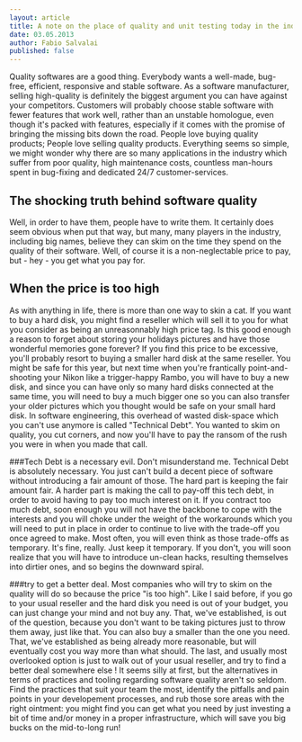 ```yaml
---
layout: article
title: A note on the place of quality and unit testing today in the industry
date: 03.05.2013
author: Fabio Salvalai
published: false
---
```

Quality softwares are a good thing.
Everybody wants a well-made, bug-free, efficient, responsive and stable software. As a software manufacturer, selling high-quality is definitely the biggest argument you can have against your competitors. Customers will probably choose stable software with fewer features that work well, rather than an unstable homologue, even though it's packed with features, especially if it comes with the promise of bringing the missing bits down the road. People love buying quality products; People love selling quality products. Everything seems so simple, we might wonder why there are so many applications in the industry which suffer from poor quality, high maintenance costs, countless man-hours spent in bug-fixing and dedicated 24/7 customer-services.

## The shocking truth behind software quality
Well, in order to have them, people have to write them. It certainly does seem obvious when put that way, but many, many players in the industry, including big names, believe they can skim on the time they spend on the quality of their software. Well, of course it is a non-neglectable price to pay, but - hey - you get what you pay for.

## When the price is too high
As with anything in life, there is more than one way to skin a cat. If you want to buy a hard disk, you might find a reseller which will sell it to you for what you consider as being an unreasonnably high price tag. Is this good enough a reason to forget about storing your holidays pictures and have those wonderful memories gone forever? If you find this price to be excessive, you'll probably resort to buying a smaller hard disk at the same reseller. You might be safe for this year, but next time when you're frantically point-and-shooting your Nikon like a trigger-happy Rambo, you will have to buy a new disk, and since you can have only so many hard disks connected at the same time, you will need to buy a much bigger one so you can also transfer your older pictures which you thought would be safe on your small hard disk.
In software engineering, this overhead of wasted disk-space which you can't use anymore is called "Technical Debt". You wanted to skim on quality, you cut corners, and now you'll have to pay the ransom of the rush you were in when you made that call.

###Tech Debt is a necessary evil.
Don't misunderstand me. Technical Debt is absolutely necessary. You just can't build a decent piece of software without introducing a fair amount of those. The hard part is keeping the fair amount fair. A harder part is making the call to pay-off this tech debt, in order to avoid having to pay too much interest on it. If you contract too much debt, soon enough you will not have the backbone to cope with the interests and you will choke under the weight of the workarounds which you will need to put in place in order to continue to live with the trade-off you once agreed to make. Most often, you will even think as those trade-offs as temporary. It's fine, really. Just keep it temporary. If you don't, you will soon realize that you will have to introduce un-clean hacks, resulting themselves into dirtier ones, and so begins the downward spiral.

###try to get a better deal.
Most companies who will try to skim on the quality will do so because the price "is too high". Like I said before, if you go to your usual reseller and the hard disk you need is out of your budget, you can just change your mind and not buy any. That, we've established, is out of the question, because you don't want to be taking pictures just to throw them away, just like that. You can also buy a smaller than the one you need. That, we've established as being already more reasonable, but will eventually cost you way more than what should. The last, and usually most overlooked option is just to walk out of your usual reseller, and try to find a better deal somewhere else !
It seems silly at first, but the alternatives in terms of practices and tooling regarding software quality aren't so seldom. Find the practices that suit your team the most, identify the pitfalls and pain points in your developement processes, and rub those sore areas with the right ointment: you might find you can get what you need by just investing a bit of time and/or money in a proper infrastructure, which will save you big bucks on the mid-to-long run!